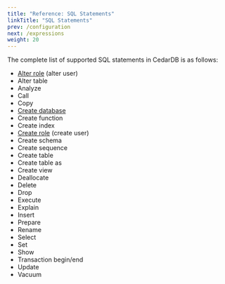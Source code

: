 ```yaml
---
title: "Reference: SQL Statements"
linkTitle: "SQL Statements"
prev: /configuration
next: /expressions
weight: 20
---
```


The complete list of supported SQL statements in CedarDB is as follows:

* [Alter role](alterrole) (alter user)
* Alter table
* Analyze
* Call
* Copy
* [Create database](createdb)
* Create function
* Create index
* [Create role](createrole) (create user)
* Create schema
* Create sequence
* Create table
* Create table as
* Create view
* Deallocate
* Delete
* Drop
* Execute
* Explain
* Insert
* Prepare
* Rename
* Select
* Set
* Show
* Transaction begin/end
* Update
* Vacuum
